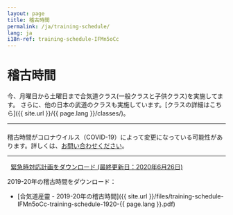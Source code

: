 ```yaml
---
layout: page
title: 稽古時間
permalink: /ja/training-schedule/
lang: ja
i18n-ref: training-schedule-IFMn5oCc
---
```


# 稽古時間

今、月曜日から土曜日まで合気道クラス(一般クラスと子供クラス)を実施してます。 さらに、他の日本の武道のクラスも実施しています。[クラスの詳細はこちら]({{ site.url }}/{{ page.lang }}/classes/)。

<hr>

<div class="alert alert-danger" role="alert">
  <h4 class="alert-heading"><i class="fas fa-exclamation-triangle"></i></h4>
  <p>稽古時間がコロナウイルス（COVID-19）によって変更になっている可能性があります。詳しくは、<a href="{{ site.url }}/{{ page.lang }}/contact/">お問い合わせください</a>。</p>
  <hr>
  <p class="mb-0"><a href="{{ site.url }}/files/covid-19-contingency-plan-es.pdf"><i class="far fa-file-pdf" style="padding-right: .5rem;"></i>緊急時対応計画をダウンロード (最終更新日：2020年6月26日)</a></p>
</div>

<div id='calendar'></div>

2019-20年の稽古時間をダウンロード：

* [合気道産靈 - 2019-20年の稽古時間]({{ site.url }}/files/training-schedule-IFMn5oCc-training-schedule-1920-{{ page.lang }}.pdf)
